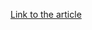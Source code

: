 [Link to the article](https://thehackernews.com/2024/11/china-backed-hackers-leverage-sigtran.html)
